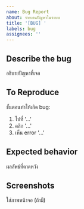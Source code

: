 ```yaml
---
name: Bug Report
about: รายงานปัญหาในระบบ
title: '[BUG] '
labels: bug
assignees: ''
---
```


## Describe the bug
อธิบายปัญหาที่เจอ

## To Reproduce
ขั้นตอนทำให้เกิด bug:
1. ไปที่ '...'
2. คลิก '...'
3. เห็น error '...'

## Expected behavior
ผลลัพธ์ที่คาดหวัง

## Screenshots
ใส่ภาพหน้าจอ (ถ้ามี)
